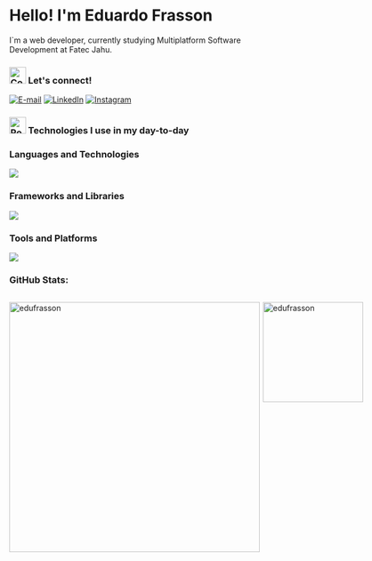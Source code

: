 # Hello! I'm Eduardo Frasson 

I`m a web developer, currently studying Multiplatform Software Development at Fatec Jahu.

### <img src="https://raw.githubusercontent.com/Tarikul-Islam-Anik/Animated-Fluent-Emojis/master/Emojis/Smilies/Cowboy%20Hat%20Face.png" alt="Cowboy Hat Face" width="30" height="30" /> Let's connect!
[![E-mail](https://img.shields.io/badge/-Email-000?style=for-the-badge&logo=microsoft-outlook&logoColor=08A045&color:FFF)](mailto:dev.edufrasson@gmail.com)
[![LinkedIn](https://img.shields.io/badge/-LinkedIn-000?style=for-the-badge&logo=linkedin&logoColor=08A045&color:FFF)](https://www.linkedin.com/in/dev-edufrasson/)
[![Instagram](https://img.shields.io/badge/-Instagram-000?style=for-the-badge&logo=instagram&logoColor=08A045&color:FFF)](https://www.instagram.com/edu.frasson/)

### <img src="https://raw.githubusercontent.com/Tarikul-Islam-Anik/Animated-Fluent-Emojis/master/Emojis/Travel%20and%20places/Rocket.png" alt="Rocket" width="30" height="30" /> Technologies I use in my day-to-day

### Languages and Technologies
<a href="https://skillicons.dev">
  <img src="https://skillicons.dev/icons?i=js,php,ts,cs,dotnet" />
</a>

### Frameworks and Libraries
<a href="https://skillicons.dev">
  <img src="https://skillicons.dev/icons?i=laravel,react,vue,tailwind,vite,mysql,nodejs,jquery" />
</a>

### Tools and Platforms
<a href="https://skillicons.dev">
  <img src="https://skillicons.dev/icons?i=vscode,visualstudio,git,github,docker,figma,linux,postman,heroku" />
</a>


<h3 align="left">GitHub Stats:</h3>

<div style="display: flex; justify-content: space-between;">
  <p><img hegiht="200" width="450" align="left" src="https://github-readme-streak-stats.herokuapp.com/?user=edufrasson&theme=dark" alt="edufrasson" /></p>
  <p><img height="180" align="right" src="https://github-readme-stats.vercel.app/api/top-langs/?username=edufrasson&layout=compact&theme=dark" alt="edufrasson" /></p>
</div>


